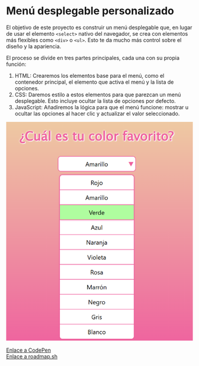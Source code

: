 <h1>Menú desplegable personalizado</h1>

<p>El objetivo de este proyecto es construir un menú desplegable que, en lugar de usar el elemento <code>&lt;select&gt;</code> nativo del navegador, se crea con elementos más flexibles como <code>&lt;div&gt;</code> o <code>&lt;ul&gt;</code>. Esto te da mucho más control sobre el diseño y la apariencia.</p>
    
<p>El proceso se divide en tres partes principales, cada una con su propia función:</p>

<ol>
    <li>HTML: Crearemos los elementos base para el menú, como el contenedor principal, el elemento que activa el menú y la lista de opciones.</li>
    <li>CSS: Daremos estilo a estos elementos para que parezcan un menú desplegable. Esto incluye ocultar la lista de opciones por defecto.</li>
    <li>JavaScript: Añadiremos la lógica para que el menú funcione: mostrar u ocultar las opciones al hacer clic y actualizar el valor seleccionado.</li>
</ol>

<img src="custom-dropdown.png" alt="Lista desplegable customizada sobre tu color favorito">

<a href="https://codepen.io/loli-gf/pen/ByoemLV" target="_blank">Enlace a CodePen</a>
<br>
<a href="https://roadmap.sh/projects/custom-dropdown" target="_blank">Enlace a roadmap.sh</a>
